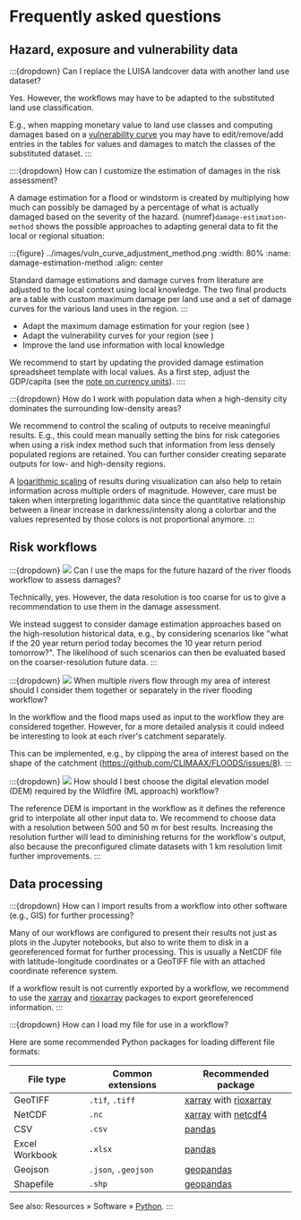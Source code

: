 # Frequently asked questions


## Hazard, exposure and vulnerability data

:::{dropdown} Can I replace the LUISA landcover data with another land use dataset?

Yes.
However, the workflows may have to be adapted to the substituted land use classification.

E.g., when mapping monetary value to land use classes and computing damages based on a [vulnerability curve](./FAQ/vulnerability_curves.md) you may have to edit/remove/add entries in the tables for values and damages to match the classes of the substituted dataset.
:::


::::{dropdown} How can I customize the estimation of damages in the risk assessment?

A damage estimation for a flood or windstorm is created by multiplying how much can possibly be damaged by a percentage of what is actually damaged based on the severity of the hazard.
{numref}`damage-estimation-method` shows the possible approaches to adapting general data to fit the local or regional situation:

:::{figure}  ../images/vuln_curve_adjustment_method.png
:width: 80%
:name: damage-estimation-method
:align: center

Standard damage estimations and damage curves from literature are adjusted to the local context using local knowledge.
The two final products are a table with custom maximum damage per land use and a set of damage curves for the various land uses in the region.
:::

- Adapt the maximum damage estimation for your region (see [](./FAQ/maximum_damages.md))
- Adapt the vulnerability curves for your region (see [](./FAQ/vulnerability_curves.md))
- Improve the land use information with local knowledge

We recommend to start by updating the provided damage estimation spreadsheet template with local values.
As a first step, adjust the GDP/capita (see the [note on currency units](#maximum-damages-units)).
::::


:::{dropdown} How do I work with population data when a high-density city dominates the surrounding low-density areas?
 
We recommend to control the scaling of outputs to receive meaningful results.
E.g., this could mean manually setting the bins for risk categories when using a risk index method such that information from less densely populated regions are retained.
You can further consider creating separate outputs for low- and high-density regions.

A [logarithmic scaling](https://en.wikipedia.org/wiki/Logarithmic_scale) of results during visualization can also help to retain information across multiple orders of magnitude.
However, care must be taken when interpreting logarithmic data since the quantitative relationship between a linear increase in darkness/intensity along a colorbar and the values represented by those colors is not proportional anymore.
:::



## Risk workflows

:::{dropdown} <img src="../images/icon_s/icon_s_floods.png" class="hazard-icon"> Can I use the maps for the future hazard of the river floods workflow to assess damages?

Technically, yes.
However, the data resolution is too coarse for us to give a recommendation to use them in the damage assessment.

We instead suggest to consider damage estimation approaches based on the high-resolution historical data, e.g., by considering scenarios like "what if the 20 year return period today becomes the 10 year return period tomorrow?".
The likelihood of such scenarios can then be evaluated based on the coarser-resolution future data.
:::


:::{dropdown} <img src="../images/icon_s/icon_s_floods.png" class="hazard-icon"> When multiple rivers flow through my area of interest should I consider them together or separately in the river flooding workflow?

In the workflow and the flood maps used as input to the workflow they are considered together.
However, for a more detailed analysis it could indeed be interesting to look at each river's catchment separately.

This can be implemented, e.g., by clipping the area of interest based on the shape of the catchment (https://github.com/CLIMAAX/FLOODS/issues/8).
:::


:::{dropdown} <img src="../images/icon_s/icon_s_fire.png" class="hazard-icon"> How should I best choose the digital elevation model (DEM) required by the Wildfire (ML approach) workflow?

The reference DEM is important in the workflow as it defines the reference grid to interpolate all other input data to.
We recommend to choose data with a resolution between 500 and 50 m for best results.
Increasing the resolution further will lead to diminishing returns for the workflow's output, also because the preconfigured climate datasets with 1 km resolution limit further improvements.
:::



## Data processing


:::{dropdown} How can I import results from a workflow into other software (e.g., GIS) for further processing?

Many of our workflows are configured to present their results not just as plots in the Jupyter notebooks, but also to write them to disk in a georeferenced format for further processing.
This is usually a NetCDF file with latitude-longitude coordinates or a GeoTIFF file with an attached coordinate reference system.

If a workflow result is not currently exported by a workflow, we recommend to use the [xarray](https://tutorial.xarray.dev/fundamentals/01.1_io.html) and [rioxarray](https://corteva.github.io/rioxarray/html/examples/examples.html) packages to export georeferenced information.
:::


:::{dropdown} How can I load my file for use in a workflow?

Here are some recommended Python packages for loading different file formats:

| File type | Common extensions | Recommended package |
|---|---|---|
| GeoTIFF | `.tif`, `.tiff` | [xarray](https://docs.xarray.dev/en/stable/) with [rioxarray](https://corteva.github.io/rioxarray/stable/) |
| NetCDF | `.nc` | [xarray](https://docs.xarray.dev/en/stable/) with [netcdf4](https://unidata.github.io/netcdf4-python/) |
| CSV | `.csv` | [pandas](https://pandas.pydata.org/docs/index.html) |
| Excel Workbook | `.xlsx` | [pandas](https://pandas.pydata.org/docs/index.html) |
| Geojson | `.json`, `.geojson` | [geopandas](https://geopandas.org/en/stable/) |
| Shapefile | `.shp` | [geopandas](https://geopandas.org/en/stable/) |

See also: Resources » Software » [Python](software.md#python).
:::
